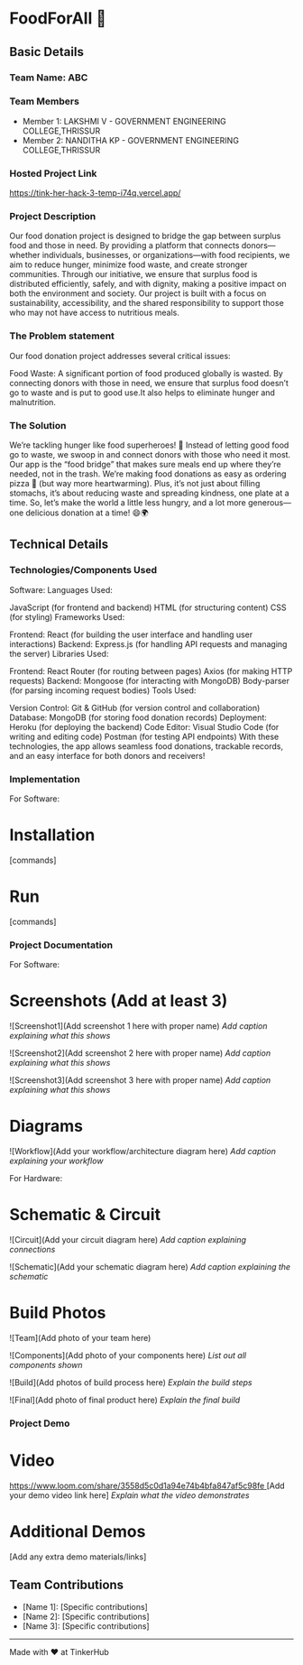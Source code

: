 # FoodForAll 🎯


## Basic Details
### Team Name: ABC


### Team Members
- Member 1: LAKSHMI V - GOVERNMENT ENGINEERING COLLEGE,THRISSUR
- Member 2: NANDITHA KP - GOVERNMENT ENGINEERING COLLEGE,THRISSUR


### Hosted Project Link
https://tink-her-hack-3-temp-i74q.vercel.app/

### Project Description
Our food donation project is designed to bridge the gap between surplus food and those in need. By providing a platform that connects donors—whether individuals, businesses, or organizations—with food recipients, we aim to reduce hunger, minimize food waste, and create stronger communities. Through our initiative, we ensure that surplus food is distributed efficiently, safely, and with dignity, making a positive impact on both the environment and society. Our project is built with a focus on sustainability, accessibility, and the shared responsibility to support those who may not have access to nutritious meals.

### The Problem statement
Our food donation project addresses several critical issues:

Food Waste: A significant portion of food produced globally is wasted. By connecting donors with those in need, we ensure that surplus food doesn’t go to waste and is put to good use.It also helps to eliminate hunger and malnutrition.



### The Solution
We’re tackling hunger like food superheroes! 🚀 Instead of letting good food go to waste, we swoop in and connect donors with those who need it most. Our app is the “food bridge” that makes sure meals end up where they’re needed, not in the trash. We’re making food donations as easy as ordering pizza 🍕 (but way more heartwarming). Plus, it’s not just about filling stomachs, it’s about reducing waste and spreading kindness, one plate at a time. So, let’s make the world a little less hungry, and a lot more generous—one delicious donation at a time! 😄🌍

## Technical Details
### Technologies/Components Used


Software:
Languages Used:

JavaScript (for frontend and backend)
HTML (for structuring content)
CSS (for styling)
Frameworks Used:

Frontend: React (for building the user interface and handling user interactions)
Backend: Express.js (for handling API requests and managing the server)
Libraries Used:

Frontend:
React Router (for routing between pages)
Axios (for making HTTP requests)
Backend:
Mongoose (for interacting with MongoDB)
Body-parser (for parsing incoming request bodies)
Tools Used:

Version Control: Git & GitHub (for version control and collaboration)
Database: MongoDB (for storing food donation records)
Deployment: Heroku (for deploying the backend)
Code Editor: Visual Studio Code (for writing and editing code)
Postman (for testing API endpoints)
With these technologies, the app allows seamless food donations, trackable records, and an easy interface for both donors and receivers!










### Implementation
For Software:
# Installation
[commands]

# Run
[commands]

### Project Documentation
For Software:

# Screenshots (Add at least 3)
![Screenshot1](Add screenshot 1 here with proper name)
*Add caption explaining what this shows*

![Screenshot2](Add screenshot 2 here with proper name)
*Add caption explaining what this shows*

![Screenshot3](Add screenshot 3 here with proper name)
*Add caption explaining what this shows*

# Diagrams
![Workflow](Add your workflow/architecture diagram here)
*Add caption explaining your workflow*

For Hardware:

# Schematic & Circuit
![Circuit](Add your circuit diagram here)
*Add caption explaining connections*

![Schematic](Add your schematic diagram here)
*Add caption explaining the schematic*

# Build Photos
![Team](Add photo of your team here)


![Components](Add photo of your components here)
*List out all components shown*

![Build](Add photos of build process here)
*Explain the build steps*

![Final](Add photo of final product here)
*Explain the final build*

### Project Demo
# Video
[https://www.loom.com/share/3558d5c0d1a94e74b4bfa847af5c98fe
](https://www.loom.com/share/3558d5c0d1a94e74b4bfa847af5c98fe
)
[Add your demo video link here]
*Explain what the video demonstrates*

# Additional Demos
[Add any extra demo materials/links]

## Team Contributions
- [Name 1]: [Specific contributions]
- [Name 2]: [Specific contributions]
- [Name 3]: [Specific contributions]

---
Made with ❤️ at TinkerHub
